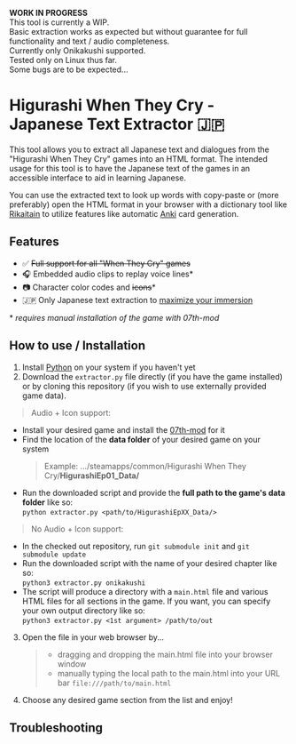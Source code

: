 **WORK IN PROGRESS**  
This tool is currently a WIP.  
Basic extraction works as expected but without guarantee for full functionality and text / audio completeness.  
Currently only Onikakushi supported.  
Tested only on Linux thus far.  
Some bugs are to be expected...

# Higurashi When They Cry - Japanese Text Extractor 🇯🇵

This tool allows you to extract all Japanese text and dialogues from the "Higurashi When They Cry" games into an HTML format. The intended usage for this tool is to have the Japanese text of the games in an accessible interface to aid in learning Japanese.

You can use the extracted text to look up words with copy-paste or (more preferably) open the HTML format in your browser with a dictionary tool like [Rikaitain](https://github.com/Ajatt-Tools/rikaitan#rikaitan) to utilize features like automatic [Anki](https://tatsumoto.neocities.org/blog/setting-up-yomichan#anki-settings) card generation.

## Features

-   ✅ ~~Full support for all "When They Cry" games~~
-   🎧 Embedded audio clips to replay voice lines\*
-   📷 Character color codes and ~~icons~~\*
-   🇯🇵 Only Japanese text extraction to [maximize your immersion](https://tatsumoto.neocities.org/blog/should-i-watch-anime-with-english-subtitles)

\* _requires manual installation of the game with 07th-mod_

## How to use / Installation

1. Install [Python](https://www.python.org/downloads/) on your system if you haven't yet
2. Download the `extractor.py` file directly (if you have the game installed) or by cloning this repository (if you wish to use externally provided game data).

> Audio + Icon support:

-   Install your desired game and install the [07th-mod](https://07th-mod.com/wiki/Higurashi/Higurashi-Getting-started/) for it
-   Find the location of the **data folder** of your desired game on your system
    > Example: .../steamapps/common/Higurashi When They Cry/**HigurashiEp01_Data/**
-   Run the downloaded script and provide the **full path to the game's data folder** like so:  
     `python extractor.py <path/to/HigurashiEpXX_Data/>`

> No Audio + Icon support:

-   In the checked out repository, run `git submodule init` and `git submodule update`
-   Run the downloaded script with the name of your desired chapter like so:  
     `python3 extractor.py onikakushi`
-   The script will produce a directory with a `main.html` file and various HTML files for all sections in the game. If you want, you can specify your own output directory like so:  
     `python3 extractor.py <1st argument> /path/to/out`

3. Open the file in your web browser by...

    > - dragging and dropping the main.html file into your browser window
    > - manually typing the local path to the main.html into your URL bar `file:///path/to/main.html`

4. Choose any desired game section from the list and enjoy!

## Troubleshooting
